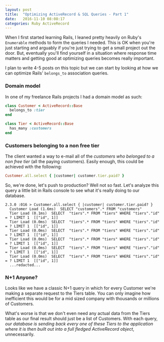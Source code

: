 ```yaml
---
layout: post
title:  "Optimizing ActiveRecord & SQL Queries - Part 1"
date:   2016-11-10 08:08:17
categories: Ruby ActiveRecord
---
```


When I first started learning Rails, I leaned pretty heavily on Ruby's `Enumerable` methods to form the queries I needed. This is OK when you're just starting and arguably if you're just trying to get a small project out the door. But, eventually you'll find yourself in a situation where response time matters and getting good at optimizing queries becomes really important.

I plan to write 4-5 posts on this topic but we can start by looking at how we can optimize Rails' `belongs_to` association queries.

### Domain model

In one of my freelance Rails projects I had a domain model as such:

```ruby
class Customer < ActiveRecord::Base
  belongs_to :tier
end

class Tier < ActiveRecord::Base
  has_many :customers
end
```

### Customers belonging to a non free tier

The client wanted a way to e-mail all of the _customers who belonged to a non free tier_ (all the paying customers). Easily enough, this could be achieved with the following:

```ruby
Customer.all.select { |customer| customer.tier.paid? }
```

So, we're done, let's push to production? Well not so fast. Let's analyze this query a little bit in Rails console to see what it's really doing to our database.

```
2.3.0 :016 > Customer.all.select { |customer| customer.tier.paid? }
  Customer Load (1.6ms)  SELECT "customers".* FROM "customers"
  Tier Load (0.1ms)  SELECT  "tiers".* FROM "tiers" WHERE "tiers"."id" = ? LIMIT 1  [["id", 1]]
  Tier Load (0.0ms)  SELECT  "tiers".* FROM "tiers" WHERE "tiers"."id" = ? LIMIT 1  [["id", 1]]
  Tier Load (0.0ms)  SELECT  "tiers".* FROM "tiers" WHERE "tiers"."id" = ? LIMIT 1  [["id", 1]]
  Tier Load (0.0ms)  SELECT  "tiers".* FROM "tiers" WHERE "tiers"."id" = ? LIMIT 1  [["id", 1]]
  Tier Load (0.0ms)  SELECT  "tiers".* FROM "tiers" WHERE "tiers"."id" = ? LIMIT 1  [["id", 1]]
  Tier Load (0.0ms)  SELECT  "tiers".* FROM "tiers" WHERE "tiers"."id" = ? LIMIT 1  [["id", 1]]
  ...redacted...
```

### N+1 Anyone?

Looks like we have a classic N+1 query in which for every Customer we're making a separate request to the Tiers table. You can only imagine how inefficient this would be for a mid sized company with thousands or millions of Customers.

What's worse is that we don't even need any actual data from the Tiers table as our final result should just be a list of Customers. With each query, _our database is sending back every one of these Tiers to the application where it is then built out into a full fledged ActiveRecord object_, unnecessarily.

